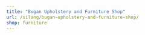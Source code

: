 ```yaml
---
title: "Bugan Upholstery and Furniture Shop"
url: /silang/bugan-upholstery-and-furniture-shop/
shop: furniture
---
```

